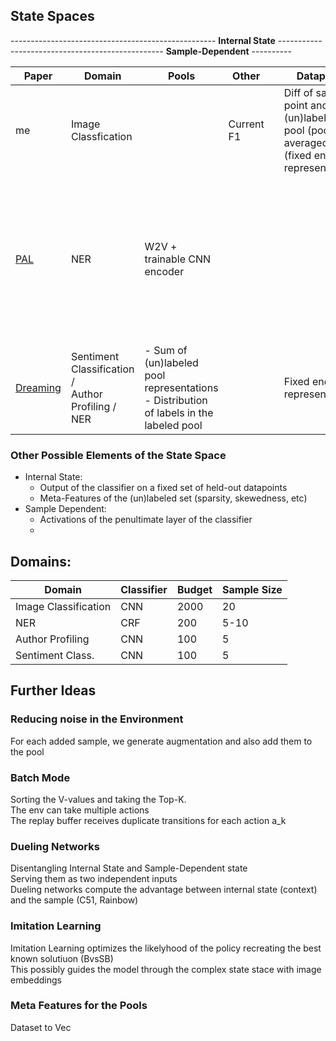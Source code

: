 ## State Spaces
--------------------------------------------------- **Internal State** ------------------------------------------------- **Sample-Dependent** ----------

| Paper                                             | Domain                                                    | Pools                                                                                      | Other      |     | Datapoint                                                                                      | Classifier                                                                                             | Prediction                              |
|---------------------------------------------------|-----------------------------------------------------------|--------------------------------------------------------------------------------------------|------------|-----|------------------------------------------------------------------------------------------------|--------------------------------------------------------------------------------------------------------|-----------------------------------------|
| me                                                | Image Classfication                                       |                                                                                            | Current F1 |     | Diff of sampled point and (un)labeled pool (pools are averaged) (fixed encoder representation) |                                                                                                        | BvsSB, Entropy, <br>Histogram of output |
| [PAL](https://arxiv.org/pdf/1708.02383.pdf)       | NER                                                       | W2V + trainable CNN encoder                                                                |            |     |                                                                                                | Probability of the most probable label sequence <br> under the model (Found with a CRF + Viterbi Alg.) | Unsorted output of the model            |
| [Dreaming](https://aclanthology.org/P19-1401.pdf) | Sentiment Classification /<br> Author Profiling /<br> NER | - Sum of (un)labeled pool representations <br>- Distribution of labels in the labeled pool |            |     | Fixed encoder representation                                                             |                                                                                                        | Unsorted output of the model            |

### Other Possible Elements of the State Space
- Internal State:
  - Output of the classifier on a fixed set of held-out datapoints
  - Meta-Features of the (un)labeled set (sparsity, skewedness, etc)
- Sample Dependent:
  - Activations of the penultimate layer of the classifier
  - 

## Domains:
| Domain               | Classifier | Budget | Sample Size |
|----------------------|------------|--------|-------------|
| Image Classification | CNN        | 2000   | 20          |
| NER                  | CRF        | 200    | 5-10        |
| Author Profiling     | CNN        | 100    | 5           |
| Sentiment Class.     | CNN        | 100    | 5           |

## Further Ideas
### Reducing noise in the Environment
For each added sample, we generate augmentation and also add them to the pool <br>

### Batch Mode
Sorting the V-values and taking the Top-K. <br>
The env can take multiple actions <br>
The replay buffer receives duplicate transitions for each action a_k

### Dueling Networks
Disentangling Internal State and Sample-Dependent state <br>
Serving them as two independent inputs <br>
Dueling networks compute the advantage between internal state (context) and the sample (C51, Rainbow)

### Imitation Learning
Imitation Learning optimizes the likelyhood of the policy recreating the best known solutiuon (BvsSB) <br>
This possibly guides the model through the complex state stace with image embeddings

### Meta Features for the Pools
Dataset to Vec